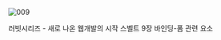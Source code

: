 ![009](https://github.com/user-attachments/assets/b28a2a15-8705-4732-a22b-06483f7377ad)

러빗시리즈 - 새로 나온 웹개발의 시작 스벨트
9장 바인딩-폼 관련 요소
